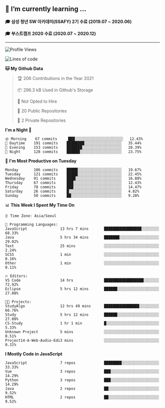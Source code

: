 ## 🌱 I’m currently learning ...

**🎓 삼성 청년 SW 아카데미(SSAFY) 2기 수료 (2019.07 ~ 2020.06)**

**🎓 부스트캠프 2020 수료 (2020.07 ~ 2020.12)**
 
-----

<!--START_SECTION:waka-->
![Profile Views](http://img.shields.io/badge/Profile%20Views-1-blue)

![Lines of code](https://img.shields.io/badge/From%20Hello%20World%20I%27ve%20Written-2.9%20million%20lines%20of%20code-blue)

**🐱 My Github Data** 

> 🏆 206 Contributions in the Year 2021
 > 
> 📦 296.3 kB Used in Github's Storage 
 > 
> 🚫 Not Opted to Hire
 > 
> 📜 20 Public Repositories 
 > 
> 🔑 2 Private Repositories  
 > 
**I'm a Night 🦉** 

```text
🌞 Morning    67 commits     ███░░░░░░░░░░░░░░░░░░░░░░   12.43% 
🌆 Daytime    191 commits    ████████░░░░░░░░░░░░░░░░░   35.44% 
🌃 Evening    153 commits    ███████░░░░░░░░░░░░░░░░░░   28.39% 
🌙 Night      128 commits    ██████░░░░░░░░░░░░░░░░░░░   23.75%

```
📅 **I'm Most Productive on Tuesday** 

```text
Monday       106 commits    █████░░░░░░░░░░░░░░░░░░░░   19.67% 
Tuesday      121 commits    █████░░░░░░░░░░░░░░░░░░░░   22.45% 
Wednesday    91 commits     ████░░░░░░░░░░░░░░░░░░░░░   16.88% 
Thursday     67 commits     ███░░░░░░░░░░░░░░░░░░░░░░   12.43% 
Friday       78 commits     ███░░░░░░░░░░░░░░░░░░░░░░   14.47% 
Saturday     26 commits     █░░░░░░░░░░░░░░░░░░░░░░░░   4.82% 
Sunday       50 commits     ██░░░░░░░░░░░░░░░░░░░░░░░   9.28%

```


📊 **This Week I Spent My Time On** 

```text
⌚︎ Time Zone: Asia/Seoul

💬 Programming Languages: 
JavaScript               13 hrs 7 mins       █████████████████░░░░░░░░   68.33% 
Java                     5 hrs 34 mins       ███████░░░░░░░░░░░░░░░░░░   29.02% 
Text                     25 mins             ░░░░░░░░░░░░░░░░░░░░░░░░░   2.24% 
SCSS                     1 min               ░░░░░░░░░░░░░░░░░░░░░░░░░   0.16% 
Other                    1 min               ░░░░░░░░░░░░░░░░░░░░░░░░░   0.11%

🔥 Editors: 
VS Code                  14 hrs              ██████████████████░░░░░░░   72.92% 
Eclipse                  5 hrs 12 mins       ██████░░░░░░░░░░░░░░░░░░░   27.08%

🐱‍💻 Projects: 
StudyAlgo                12 hrs 49 mins      ████████████████░░░░░░░░░   66.76% 
Study                    5 hrs 12 mins       ██████░░░░░░░░░░░░░░░░░░░   27.08% 
CS-Study                 1 hr 1 min          █░░░░░░░░░░░░░░░░░░░░░░░░   5.33% 
Unknown Project          5 mins              ░░░░░░░░░░░░░░░░░░░░░░░░░   0.51% 
Project14-A-Web-Audio-Edi3 mins              ░░░░░░░░░░░░░░░░░░░░░░░░░   0.31%

```

**I Mostly Code in JavaScript** 

```text
JavaScript               7 repos             ████████░░░░░░░░░░░░░░░░░   33.33% 
Vue                      3 repos             ███░░░░░░░░░░░░░░░░░░░░░░   14.29% 
Python                   3 repos             ███░░░░░░░░░░░░░░░░░░░░░░   14.29% 
Java                     2 repos             ██░░░░░░░░░░░░░░░░░░░░░░░   9.52% 
HTML                     2 repos             ██░░░░░░░░░░░░░░░░░░░░░░░   9.52%

```



<!--END_SECTION:waka-->
